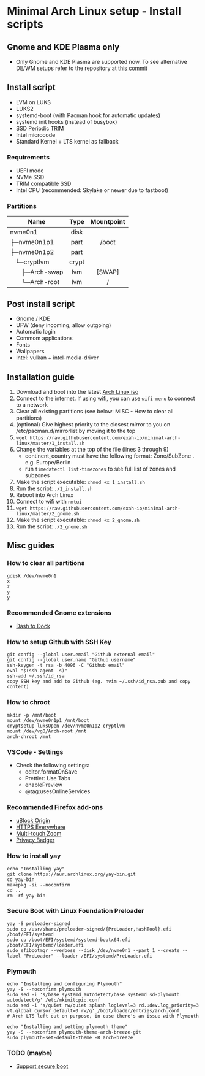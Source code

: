 # Minimal Arch Linux setup - Install scripts

## Gnome and KDE Plasma only
- Only Gnome and KDE Plasma are supported now. To see alternative DE/WM setups refer to the repository at [this commit](https://github.com/exah-io/minimal-arch-linux/tree/660ea7e57cfb3f89879dd3bfb47b3d4dd1f569f5)

## Install script

- LVM on LUKS
- LUKS2
- systemd-boot (with Pacman hook for automatic updates)
- systemd init hooks (instead of busybox)
- SSD Periodic TRIM
- Intel microcode
- Standard Kernel + LTS kernel as fallback

### Requirements

- UEFI mode
- NVMe SSD
- TRIM compatible SSD
- Intel CPU (recommended: Skylake or newer due to fastboot)

### Partitions

| Name                                                  | Type  | Mountpoint |
| ----------------------------------------------------- | :---: | :--------: |
| nvme0n1                                               | disk  |            |
| ├─nvme0n1p1                                           | part  |   /boot    |
| ├─nvme0n1p2                                           | part  |            |
| &nbsp;&nbsp;&nbsp;└─cryptlvm                        | crypt |            |
| &nbsp;&nbsp;&nbsp;&nbsp;&nbsp;&nbsp;&nbsp;├─Arch-swap |  lvm  |   [SWAP]   |
| &nbsp;&nbsp;&nbsp;&nbsp;&nbsp;&nbsp;&nbsp;└─Arch-root |  lvm  |     /      |

## Post install script
- Gnome / KDE
- UFW (deny incoming, allow outgoing)
- Automatic login
- Commom applications
- Fonts
- Wallpapers
- Intel: vulkan + intel-media-driver

## Installation guide

1. Download and boot into the latest [Arch Linux iso](https://www.archlinux.org/download/)
2. Connect to the internet. If using wifi, you can use `wifi-menu` to connect to a network
3. Clear all existing partitions (see below: MISC - How to clear all partitions)
4. (optional) Give highest priority to the closest mirror to you on /etc/pacman.d/mirrorlist by moving it to the top
5. `wget https://raw.githubusercontent.com/exah-io/minimal-arch-linux/master/1_install.sh`
6. Change the variables at the top of the file (lines 3 through 9)
   - continent_country must have the following format: Zone/SubZone . e.g. Europe/Berlin
   - run `timedatectl list-timezones` to see full list of zones and subzones
7. Make the script executable: `chmod +x 1_install.sh`
8. Run the script: `./1_install.sh`
9. Reboot into Arch Linux
10. Connect to wifi with `nmtui`
11. `wget https://raw.githubusercontent.com/exah-io/minimal-arch-linux/master/2_gnome.sh`
12. Make the script executable: `chmod +x 2_gnome.sh`
13. Run the script: `./2_gnome.sh`

## Misc guides

### How to clear all partitions

```
gdisk /dev/nvme0n1
x
z
y
y
```

### Recommended Gnome extensions

- [Dash to Dock](https://extensions.gnome.org/extension/307/dash-to-dock/)

### How to setup Github with SSH Key

```
git config --global user.email "Github external email"
git config --global user.name "Github username"
ssh-keygen -t rsa -b 4096 -C "Github email"
eval "$(ssh-agent -s)"
ssh-add ~/.ssh/id_rsa
copy SSH key and add to Github (eg. nvim ~/.ssh/id_rsa.pub and copy content)
```

### How to chroot

```
mkdir -p /mnt/boot
mount /dev/nvme0n1p1 /mnt/boot
cryptsetup luksOpen /dev/nvme0n1p2 cryptlvm
mount /dev/vg0/Arch-root /mnt
arch-chroot /mnt
```

### VSCode - Settings

- Check the following settings:
  - editor.formatOnSave
  - Prettier: Use Tabs
  - enablePreview
  - @tag:usesOnlineServices

### Recommended Firefox add-ons

- [uBlock Origin](https://addons.mozilla.org/en-US/firefox/addon/ublock-origin/)
- [HTTPS Everywhere](https://addons.mozilla.org/en-US/firefox/addon/https-everywhere/)
- [Multi-touch Zoom](https://addons.mozilla.org/en-US/firefox/addon/multi-touch-zoom/)
- [Privacy Badger](https://addons.mozilla.org/en-US/firefox/addon/privacy-badger17/)

### How to install yay
```
echo "Installing yay"
git clone https://aur.archlinux.org/yay-bin.git
cd yay-bin
makepkg -si --noconfirm
cd ..
rm -rf yay-bin
```

### Secure Boot with Linux Foundation Preloader
```
yay -S preloader-signed
sudo cp /usr/share/preloader-signed/{PreLoader,HashTool}.efi /boot/EFI/systemd
sudo cp /boot/EFI/systemd/systemd-bootx64.efi /boot/EFI/systemd/loader.efi
sudo efibootmgr --verbose --disk /dev/nvme0n1 --part 1 --create --label "PreLoader" --loader /EFI/systemd/PreLoader.efi
```

### Plymouth
```
echo "Installing and configuring Plymouth"
yay -S --noconfirm plymouth
sudo sed -i 's/base systemd autodetect/base systemd sd-plymouth autodetect/g' /etc/mkinitcpio.conf
sudo sed -i 's/quiet rw/quiet splash loglevel=3 rd.udev.log_priority=3 vt.global_cursor_default=0 rw/g' /boot/loader/entries/arch.conf
# Arch LTS left out on purpose, in case there's an issue with Plymouth

echo "Installing and setting plymouth theme"
yay -S --noconfirm plymouth-theme-arch-breeze-git
sudo plymouth-set-default-theme -R arch-breeze
```

### TODO (maybe)
- [Support secure boot](https://wiki.archlinux.org/index.php/Secure_Boot)
